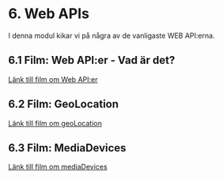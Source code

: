 # 6. Web APIs
I denna modul kikar vi på några av de vanligaste WEB API:erna.

## 6.1 Film: Web API:er - Vad är det?
[Länk till film om Web API:er](https://vimeo.com/652419889/50d86117e4)

## 6.2 Film: GeoLocation
[Länk till film om geoLocation](https://vimeo.com/652420676/cfc4048995)

## 6.3 Film: MediaDevices
[Länk till film om mediaDevices](https://vimeo.com/652806102/645ea947da)